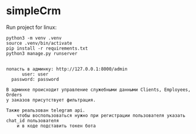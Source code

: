 # simpleCrm

Run project for linux:

    python3 -m venv .venv
    source .venv/bin/activate
    pip install -r requirements.txt
    python3 manage.py runserver
    
    
    попасть в админку: http://127.0.0.1:8000/admin
          user: user
      password: password
      
    В админке происходит управление служебными данными Clients, Employees, Orders
    у заказов присутствует фильтрация.
    
    Также реальзован telegram api.
        чтобы воспользоваться нужно при регистрации пользователя указать chat_id пользователя
        и в коде подставить токен бота
